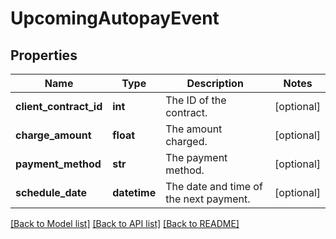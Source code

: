# UpcomingAutopayEvent

## Properties
Name | Type | Description | Notes
------------ | ------------- | ------------- | -------------
**client_contract_id** | **int** | The ID of the contract. | [optional] 
**charge_amount** | **float** | The amount charged. | [optional] 
**payment_method** | **str** | The payment method. | [optional] 
**schedule_date** | **datetime** | The date and time of the next payment. | [optional] 

[[Back to Model list]](../README.md#documentation-for-models) [[Back to API list]](../README.md#documentation-for-api-endpoints) [[Back to README]](../README.md)



